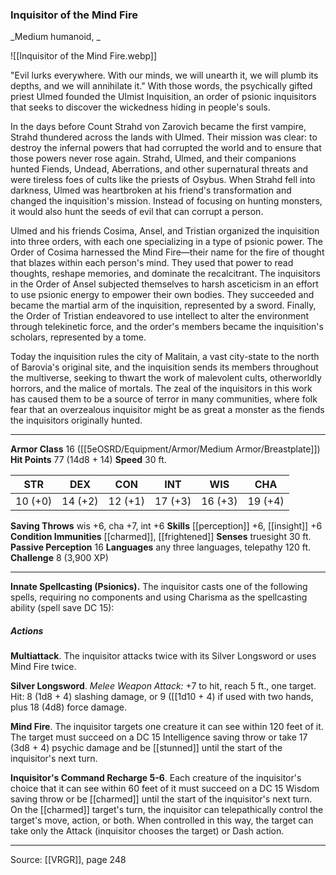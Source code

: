 ### Inquisitor of the Mind Fire
_Medium humanoid, _

![[Inquisitor of the Mind Fire.webp]]

"Evil lurks everywhere. With our minds, we will unearth it, we will plumb its depths, and we will annihilate it." With those words, the psychically gifted priest Ulmed founded the Ulmist Inquisition, an order of psionic inquisitors that seeks to discover the wickedness hiding in people's souls.

In the days before Count Strahd von Zarovich became the first vampire, Strahd thundered across the lands with Ulmed. Their mission was clear: to destroy the infernal powers that had corrupted the world and to ensure that those powers never rose again. Strahd, Ulmed, and their companions hunted Fiends, Undead, Aberrations, and other supernatural threats and were tireless foes of cults like the priests of Osybus. When Strahd fell into darkness, Ulmed was heartbroken at his friend's transformation and changed the inquisition's mission. Instead of focusing on hunting monsters, it would also hunt the seeds of evil that can corrupt a person.

Ulmed and his friends Cosima, Ansel, and Tristian organized the inquisition into three orders, with each one specializing in a type of psionic power. The Order of Cosima harnessed the Mind Fire—their name for the fire of thought that blazes within each person's mind. They used that power to read thoughts, reshape memories, and dominate the recalcitrant. The inquisitors in the Order of Ansel subjected themselves to harsh asceticism in an effort to use psionic energy to empower their own bodies. They succeeded and became the martial arm of the inquisition, represented by a sword. Finally, the Order of Tristian endeavored to use intellect to alter the environment through telekinetic force, and the order's members became the inquisition's scholars, represented by a tome.

Today the inquisition rules the city of Malitain, a vast city-state to the north of Barovia's original site, and the inquisition sends its members throughout the multiverse, seeking to thwart the work of malevolent cults, otherworldly horrors, and the malice of mortals. The zeal of the inquisitors in this work has caused them to be a source of terror in many communities, where folk fear that an overzealous inquisitor might be as great a monster as the fiends the inquisitors originally hunted.




---

**Armor Class** 16 ([[5eOSRD/Equipment/Armor/Medium Armor/Breastplate]])
**Hit Points** 77 (14d8 + 14)
**Speed** 30 ft.

| STR     | DEX     | CON     | INT     | WIS     | CHA     |
|---------|---------|---------|---------|---------|---------|
| 10 (+0) | 14 (+2) | 12 (+1) | 17 (+3) | 16 (+3) | 19 (+4) |

**Saving Throws** wis +6, cha +7, int +6
**Skills** [[perception]] +6, [[insight]] +6
**Condition Immunities** [[charmed]], [[frightened]]
**Senses** truesight 30 ft.
**Passive Perception** 16
**Languages** any three languages, telepathy 120 ft.
**Challenge** 8 (3,900 XP)

---

**Innate Spellcasting (Psionics).** The inquisitor casts one of the following spells, requiring no components and using Charisma as the spellcasting ability (spell save DC 15):

##### Actions
**Multiattack**. The inquisitor attacks twice with its Silver Longsword or uses Mind Fire twice.

**Silver Longsword**. _Melee Weapon Attack:_ +7 to hit, reach 5 ft., one target. Hit: 8 (1d8 + 4) slashing damage, or 9 ([[1d10 + 4) if used with two hands, plus 18 (4d8) force damage.

**Mind Fire**. The inquisitor targets one creature it can see within 120 feet of it. The target must succeed on a DC 15 Intelligence saving throw or take 17 (3d8 + 4) psychic damage and be [[stunned]] until the start of the inquisitor's next turn.

**Inquisitor's Command Recharge 5-6**. Each creature of the inquisitor's choice that it can see within 60 feet of it must succeed on a DC 15 Wisdom saving throw or be [[charmed]] until the start of the inquisitor's next turn. On the [[charmed]] target's turn, the inquisitor can telepathically control the target's move, action, or both. When controlled in this way, the target can take only the Attack (inquisitor chooses the target) or Dash action.


---

Source: [[VRGR]], page 248